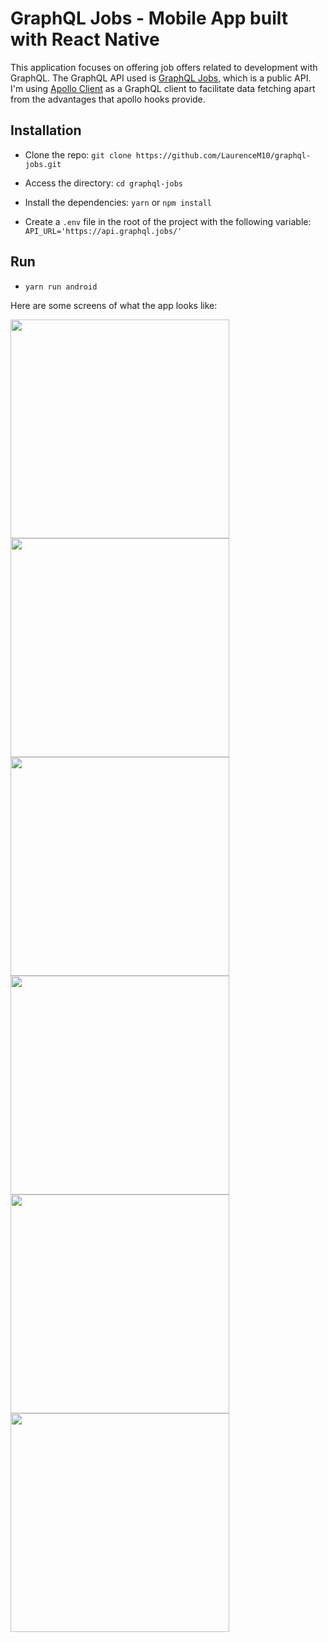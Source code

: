 # GraphQL Jobs - Mobile App built with React Native

This application focuses on offering job offers related to development with GraphQL. The GraphQL API used is [GraphQL Jobs](https://api.graphql.jobs/), which is a public API.
I'm using [Apollo Client](https://www.npmjs.com/package/@apollo/client) as a GraphQL client to facilitate data fetching apart from the advantages that apollo hooks provide.

## Installation

* Clone the repo:
  `git clone https://github.com/LaurenceM10/graphql-jobs.git`

* Access the directory:
  `cd graphql-jobs`

* Install the dependencies:
  `yarn` or `npm install`

* Create a `.env` file in the root of the project with the following variable: `API_URL='https://api.graphql.jobs/'`

## Run

* `yarn run android`

Here are some screens of what the app looks like:

<img width="350" src=".github/screenshots/Screenshot_2021-06-16-21-32-55-125_com.graphqljobs.jpg"/>

<img width="350" src=".github/screenshots/Screenshot_2021-06-16-21-33-07-090_com.graphqljobs.jpg"/>

<img width="350" src=".github/screenshots/Screenshot_2021-06-16-21-33-17-277_com.graphqljobs.jpg"/>

<img width="350" src=".github/screenshots/Screenshot_2021-06-16-21-33-27-792_com.graphqljobs.jpg"/>

<img width="350" src=".github/screenshots/Screenshot_2021-06-16-21-33-46-323_com.graphqljobs.jpg"/>

<img width="350" src=".github/screenshots/Screenshot_2021-06-16-21-34-14-692_com.graphqljobs.jpg"/>
